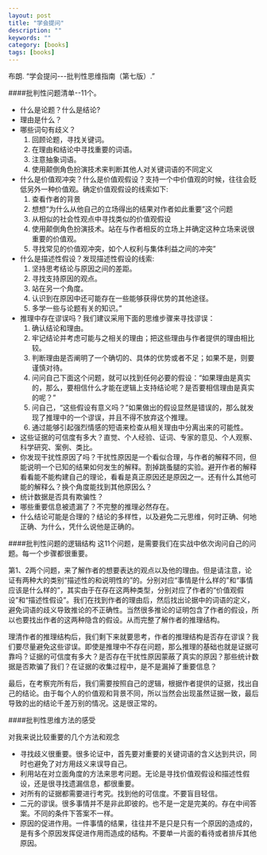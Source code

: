 ```yaml
---
layout: post
title: "学会提问"
description: ""
keywords: ""
category: [books]
tags: [books]
---
```

布朗. “学会提问---批判性思维指南（第七版）.”


####批判性问题清单--11个。

 * 什么是论题？什么是结论?
 * 理由是什么？
 * 哪些词句有歧义？
    1. 回顾论题，寻找关键词。
    2. 在理由和结论中寻找重要的词语。
    3. 注意抽象词语。
    4. 使用颠倒角色扮演技术来判断其他人对关键词语的不同定义
 * 什么是价值观冲突？什么是价值观假设？支持一个中价值观的时候，往往会贬低另外一种价值观。确定价值观假设的线索如下:
	1. 查看作者的背景
	2. 想想“为什么从他自己的立场得出的结果对作者如此重要”这个问题
	3. 从相似的社会性观点中寻找类似的价值观假设
	4. 使用颠倒角色扮演技术。站在与作者相反的立场上并确定这种立场来说很重要的价值观。
	5. 寻找常见的价值观冲突，如个人权利与集体利益之间的冲突”
 * 什么是描述性假设？发现描述性假设的线索:
 	1. 坚持思考结论与原因之间的差距。
 	2. 寻找支持原因的观点。
 	3. 站在另一个角度。
 	4. 认识到在原因中还可能存在一些能够获得优势的其他途径。
 	5. 多学一些与论题有关的知识。” 
 * 推理中存在谬误吗？我们建议采用下面的思维步骤来寻找谬误：
 	1. 确认结论和理由。
 	2. 牢记结论并考虑可能与之相关的理由；把这些理由与作者提供的理由相比较。
 	3. 判断理由是否阐明了一个确切的、具体的优势或者不足；如果不是，则要谨慎对待。
 	4. 问问自己下面这个问题，就可以找到任何必要的假设：“如果理由是真实的，那么，要相信什么才能在逻辑上支持结论呢？是否要相信理由是真实的呢？”
 	5. 问自己，“这些假设有意义吗？”如果做出的假设显然是错误的，那么就发现了推理中的一个谬误，并且不得不放弃这个推理。
 	6. 通过能够引起强烈情感的短语来检查从相关理由中分离出来的可能性。
 * 这些证据的可信度有多大？直觉、个人经验、证词、专家的意见、个人观察、科学研究、案例、类比。
 * 你发现干扰性原因了吗？干扰性原因是一个看似合理，与作者的解释不同，但能说明一个已知的结果如何发生的解释。割掉跳蚤腿的实验。避开作者的解释看看能不能构建自己的理论，看看是真正原因还是原因之一。还有什么其他可能的解释么？换个角度能找到其他原因么？
 * 统计数据是否具有欺骗性？
 * 哪些重要信息被遗漏了？不完整的推理必然存在。
 * 什么结论可能是合理的？结论的多样性，以及避免二元思维，何时正确、何地正确、为什么，凭什么说他是正确的。

####批判性问题的逻辑结构
这11个问题，是需要我们在实战中依次询问自己的问题。每一个步骤都很重要。

第1、2两个问题，来了解作者的想要表达的观点以及他的理由。但是请注意，论证有两种大的类别“描述性的和说明性的”的。分别对应“事情是什么样的”和“事情应该是什么样的”，其实由于在存在这两种类型，分别对应了作者的“价值观假设”和“描述性假设”。我们在找到作者的理由后，然后找出论据中的词语的定义，避免词语的歧义导致推论的不正确性。当然很多推论的证明包含了作者的假设，所以也要找出作者的这两种隐含的假设。从而完整了解作者的推理结构。

理清作者的推理结构后，我们剩下来就要思考，作者的推理结构是否存在谬误？我们要尽量避免这些谬误。即使是推理中不存在问题，那么推理的基础也就是证据可靠吗？证据的可信度有多大？是否存在干扰性原因蒙蔽了真实的原因？那些统计数据是否欺骗了我们？在证据的收集过程中，是不是漏掉了重要信息？

最后，在考察完所有后，我们需要按照自己的逻辑，根据作者提供的证据，找出自己的结论。由于每个人的价值观和背景不同，所以当然会出现虽然证据一致，最后导致的出的结论千差万别的情况。这是很正常的。

####批判性思维方法的感受

对我来说比较重要的几个方法和观念

 * 寻找歧义很重要。很多论证中，首先要对重要的关键词语的含义达到共识，同时也避免了对方用歧义来误导自己。
 * 利用站在对立面角度的方法来思考问题。无论是寻找价值观假设和描述性假设，还是很寻找遗漏信息，都很重要。
 * 对所有的证据都需要进行考究。找到他的可信度。不要盲目轻信。
 * 二元的谬误。很多事情并不是非此即彼的。也不是一定是完美的。存在中间答案。不同的条件下答案不一样。
 * 原因的促进作用。一件事情的结果，往往并不是只是只有一个原因的造成的，是有多个原因发挥促进作用而造成的结构。不要单一片面的看待或者排斥其他原因。
